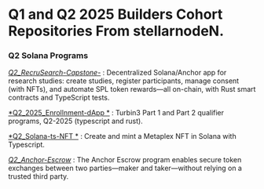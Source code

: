 <h1> Q1 and Q2 2025 Builders Cohort Repositories From stellarnodeN.</h1>

<h3> Q2 Solana Programs</h3>

[*Q2_RecruSearch-Capstone-*](https://github.com/stellarnodeN/RecruSearch-Capstone-)  : Decentralized Solana/Anchor app for research studies: create studies, register participants, manage consent (with NFTs), and automate SPL token rewards—all on-chain, with Rust smart contracts and TypeScript tests. 

[*Q2_2025_Enrollnment-dApp *](https://github.com/stellarnodeN/Q2_2025_Enrollnment-dApp)  : Turbin3 Part 1 and Part 2 qualifier programs, Q2-2025 (typescript and rust).

[*Q2_Solana-ts-NFT *](https://github.com/stellarnodeN/Q2_Solana-ts-NFT)  : Create and mint a Metaplex NFT in Solana with Typescript.

[*Q2_Anchor-Escrow*](https://github.com/stellarnodeN/Anchor-Escrow)  : The Anchor Escrow program enables secure token exchanges between two parties—maker and taker—without relying on a trusted third party. 



